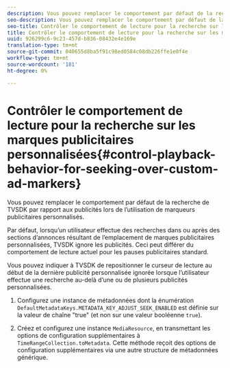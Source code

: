 ```yaml
---
description: Vous pouvez remplacer le comportement par défaut de la recherche de TVSDK par rapport aux publicités lors de l’utilisation de marqueurs publicitaires personnalisés.
seo-description: Vous pouvez remplacer le comportement par défaut de la recherche de TVSDK par rapport aux publicités lors de l’utilisation de marqueurs publicitaires personnalisés.
seo-title: Contrôler le comportement de lecture pour la recherche sur les marques publicitaires personnalisées
title: Contrôler le comportement de lecture pour la recherche sur les marques publicitaires personnalisées
uuid: 926299c6-9c23-457d-b836-08432e4e169e
translation-type: tm+mt
source-git-commit: 040655d8ba5f91c98ed0584c08db226ffe1e0f4e
workflow-type: tm+mt
source-wordcount: '181'
ht-degree: 0%

---
```



# Contrôler le comportement de lecture pour la recherche sur les marques publicitaires personnalisées{#control-playback-behavior-for-seeking-over-custom-ad-markers}

Vous pouvez remplacer le comportement par défaut de la recherche de TVSDK par rapport aux publicités lors de l’utilisation de marqueurs publicitaires personnalisés.

Par défaut, lorsqu’un utilisateur effectue des recherches dans ou après des sections d’annonces résultant de l’emplacement de marques publicitaires personnalisées, TVSDK ignore les publicités. Ceci peut différer du comportement de lecture actuel pour les pauses publicitaires standard.

Vous pouvez indiquer à TVSDK de repositionner le curseur de lecture au début de la dernière publicité personnalisée ignorée lorsque l’utilisateur effectue une recherche au-delà d’une ou de plusieurs publicités personnalisées.

1. Configurez une instance de métadonnées dont la énumération `DefaultMetadataKeys.METADATA_KEY_ADJUST_SEEK_ENABLED` est définie sur la valeur de chaîne &quot;true&quot; (et non sur une valeur booléenne `true`).

1. Créez et configurez une instance `MediaResource`, en transmettant les options de configuration supplémentaires à `TimeRangeCollection.toMetadata`. Cette méthode reçoit des options de configuration supplémentaires via une autre structure de métadonnées générique.

